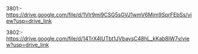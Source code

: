 3801:-	https://drive.google.com/file/d/1Vlr9mi9CSG5sGVJ1wmV6Mim9SprFEbSs/view?usp=drive_link

3802:-	https://drive.google.com/file/d/14TrX4IUTbt1JVbaysC48hL_kKab8IW7v/view?usp=drive_link
